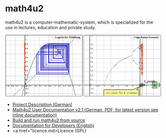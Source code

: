 math4u2
=======

math4u2 is a computer-mathematic-system, which is specialized for the use in lectures, education and private study.

![image](https://github.com/fennstef/math4u2/blob/master/doc/images/image02.jpg?raw=true)

- <a href="Projektbeschreibung.md">Project Description (German)</a>
- <a href="doc/math4u2-doc_2_1.pdf?raw=true">Math4u2 User Documentation v2.1 (German, PDF, for latest version see inline documentation)</a>
- <a href="BuildFromSource.md">Build and run math4u2 from source</a>
- <a href="DeveloperDocumentation.md">Documentation for Developers (English)</a> 
- <a href="licence.md>Licence (GPL)</a>

